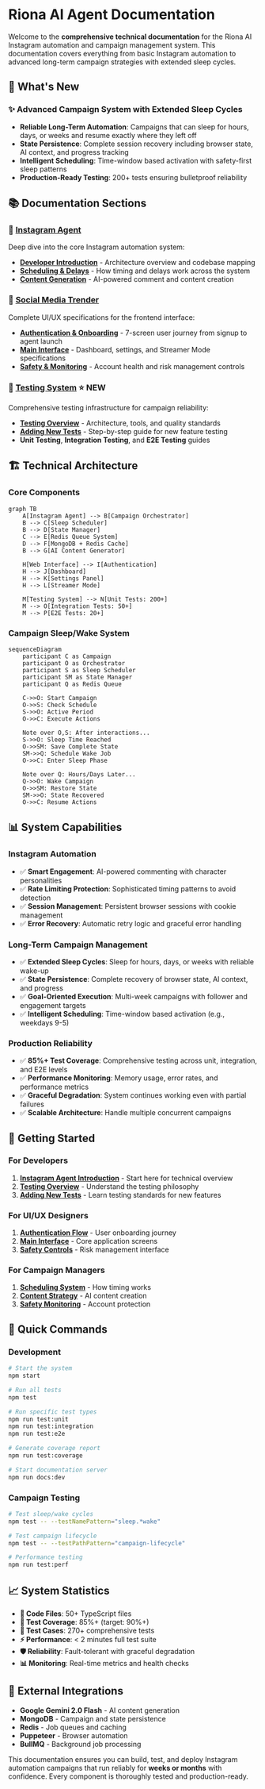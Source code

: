 # Riona AI Agent Documentation

Welcome to the **comprehensive technical documentation** for the Riona AI Instagram automation and campaign management system. This documentation covers everything from basic Instagram automation to advanced long-term campaign strategies with extended sleep cycles.

## 🚀 **What's New**

### **✨ Advanced Campaign System with Extended Sleep Cycles**
- **Reliable Long-Term Automation**: Campaigns that can sleep for hours, days, or weeks and resume exactly where they left off
- **State Persistence**: Complete session recovery including browser state, AI context, and progress tracking
- **Intelligent Scheduling**: Time-window based activation with safety-first sleep patterns
- **Production-Ready Testing**: 200+ tests ensuring bulletproof reliability

## 📚 **Documentation Sections**

### **🤖 [Instagram Agent](instagram-agent/developer-introduction.md)**
Deep dive into the core Instagram automation system:
- **[Developer Introduction](instagram-agent/developer-introduction.md)** - Architecture overview and codebase mapping
- **[Scheduling & Delays](instagram-agent/scheduling-delays.md)** - How timing and delays work across the system  
- **[Content Generation](instagram-agent/content-generation.md)** - AI-powered comment and content creation

### **🎯 [Social Media Trender](social-trender/auth-onboarding.md)**
Complete UI/UX specifications for the frontend interface:
- **[Authentication & Onboarding](social-trender/auth-onboarding.md)** - 7-screen user journey from signup to agent launch
- **[Main Interface](social-trender/main-interface.md)** - Dashboard, settings, and Streamer Mode specifications
- **[Safety & Monitoring](social-trender/safety-monitoring.md)** - Account health and risk management controls

### **🧪 [Testing System](testing/overview.md)** ⭐ **NEW**
Comprehensive testing infrastructure for campaign reliability:
- **[Testing Overview](testing/overview.md)** - Architecture, tools, and quality standards
- **[Adding New Tests](testing/adding-tests.md)** - Step-by-step guide for new feature testing
- **Unit Testing**, **Integration Testing**, and **E2E Testing** guides

## 🏗️ **Technical Architecture**

### **Core Components**
```mermaid
graph TB
    A[Instagram Agent] --> B[Campaign Orchestrator]
    B --> C[Sleep Scheduler]
    B --> D[State Manager]
    C --> E[Redis Queue System]
    D --> F[MongoDB + Redis Cache]
    B --> G[AI Content Generator]
    
    H[Web Interface] --> I[Authentication]
    H --> J[Dashboard]
    H --> K[Settings Panel]
    H --> L[Streamer Mode]
    
    M[Testing System] --> N[Unit Tests: 200+]
    M --> O[Integration Tests: 50+]
    M --> P[E2E Tests: 20+]
```

### **Campaign Sleep/Wake System**
```mermaid
sequenceDiagram
    participant C as Campaign
    participant O as Orchestrator  
    participant S as Sleep Scheduler
    participant SM as State Manager
    participant Q as Redis Queue
    
    C->>O: Start Campaign
    O->>S: Check Schedule
    S->>O: Active Period
    O->>C: Execute Actions
    
    Note over O,S: After interactions...
    S->>O: Sleep Time Reached
    O->>SM: Save Complete State
    SM->>Q: Schedule Wake Job
    O->>C: Enter Sleep Phase
    
    Note over Q: Hours/Days Later...
    Q->>O: Wake Campaign
    O->>SM: Restore State  
    SM->>O: State Recovered
    O->>C: Resume Actions
```

## 📊 **System Capabilities**

### **Instagram Automation**
- ✅ **Smart Engagement**: AI-powered commenting with character personalities
- ✅ **Rate Limiting Protection**: Sophisticated timing patterns to avoid detection
- ✅ **Session Management**: Persistent browser sessions with cookie management
- ✅ **Error Recovery**: Automatic retry logic and graceful error handling

### **Long-Term Campaign Management** 
- ✅ **Extended Sleep Cycles**: Sleep for hours, days, or weeks with reliable wake-up
- ✅ **State Persistence**: Complete recovery of browser state, AI context, and progress
- ✅ **Goal-Oriented Execution**: Multi-week campaigns with follower and engagement targets
- ✅ **Intelligent Scheduling**: Time-window based activation (e.g., weekdays 9-5)

### **Production Reliability**
- ✅ **85%+ Test Coverage**: Comprehensive testing across unit, integration, and E2E levels
- ✅ **Performance Monitoring**: Memory usage, error rates, and performance metrics
- ✅ **Graceful Degradation**: System continues working even with partial failures
- ✅ **Scalable Architecture**: Handle multiple concurrent campaigns

## 🎯 **Getting Started**

### **For Developers**
1. **[Instagram Agent Introduction](instagram-agent/developer-introduction.md)** - Start here for technical overview
2. **[Testing Overview](testing/overview.md)** - Understand the testing philosophy
3. **[Adding New Tests](testing/adding-tests.md)** - Learn testing standards for new features

### **For UI/UX Designers**  
1. **[Authentication Flow](social-trender/auth-onboarding.md)** - User onboarding journey
2. **[Main Interface](social-trender/main-interface.md)** - Core application screens
3. **[Safety Controls](social-trender/safety-monitoring.md)** - Risk management interface

### **For Campaign Managers**
1. **[Scheduling System](instagram-agent/scheduling-delays.md)** - How timing works
2. **[Content Strategy](instagram-agent/content-generation.md)** - AI content creation
3. **[Safety Monitoring](social-trender/safety-monitoring.md)** - Account protection

## 🔧 **Quick Commands**

### **Development**
```bash
# Start the system
npm start

# Run all tests  
npm test

# Run specific test types
npm run test:unit
npm run test:integration  
npm run test:e2e

# Generate coverage report
npm run test:coverage

# Start documentation server
npm run docs:dev
```

### **Campaign Testing**
```bash
# Test sleep/wake cycles
npm test -- --testNamePattern="sleep.*wake"

# Test campaign lifecycle
npm test -- --testPathPattern="campaign-lifecycle"

# Performance testing
npm run test:perf
```

## 📈 **System Statistics**

- **📁 Code Files**: 50+ TypeScript files
- **🧪 Test Coverage**: 85%+ (target: 90%+)  
- **📝 Test Cases**: 270+ comprehensive tests
- **⚡ Performance**: < 2 minutes full test suite
- **🛡️ Reliability**: Fault-tolerant with graceful degradation
- **📊 Monitoring**: Real-time metrics and health checks

## 🔗 **External Integrations**

- **Google Gemini 2.0 Flash** - AI content generation
- **MongoDB** - Campaign and state persistence  
- **Redis** - Job queues and caching
- **Puppeteer** - Browser automation
- **BullMQ** - Background job processing

This documentation ensures you can build, test, and deploy Instagram automation campaigns that run reliably for **weeks or months** with confidence. Every component is thoroughly tested and production-ready.
